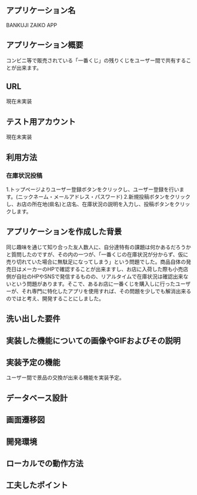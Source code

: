 ## アプリケーション名
BANKUJI ZAIKO APP

## アプリケーション概要
コンビニ等で販売されている「一番くじ」の残りくじをユーザー間で共有することが出来ます。

## URL
現在未実装

## テスト用アカウント
現在未実装

## 利用方法

### 在庫状況投稿
1.トップページよりユーザー登録ボタンをクリックし、ユーザー登録を行います。(ニックネーム・メールアドレス・パスワード)
2.新規投稿ボタンをクリックし、お店の所在地(県名)と店名、在庫状況の説明を入力し、投稿ボタンをクリックします。

## アプリケーションを作成した背景
同じ趣味を通じて知り合った友人数人に、自分達特有の課題は何かあるだろうかと質問したのですが、その内の一つが、「一番くじの在庫状況が分からず、仮に売り切れていた場合に無駄足になってしまう」という問題でした。商品自体の発売日はメーカーのHPで確認することが出来ますし、お店に入荷した際も小売店側が自社のHPやSNSで発信するものの、リアルタイムで在庫状況は確認出来ないという問題があります。そこで、あるお店に一番くじを購入しに行ったユーザーが、それ専門に特化したアプリを使用すれば、その問題を少しでも解消出来るのではと考え、開発することにしました。

## 洗い出した要件

## 実装した機能についての画像やGIFおよびその説明

## 実装予定の機能
ユーザー間で景品の交換が出来る機能を実装予定。

## データベース設計

## 画面遷移図

## 開発環境

## ローカルでの動作方法

## 工夫したポイント
